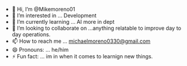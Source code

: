 - 👋 Hi, I’m @Mikemoreno01
- 👀 I’m interested in ... Development
- 🌱 I’m currently learning ... AI more in dept 
- 💞️ I’m looking to collaborate on ...anything relatable to improve day to day operations. 
- 📫 How to reach me ... michaelmoreno0330@gmail.com
- 😄 Pronouns: ... he/him
- ⚡ Fun fact: ... im in when it comes to learnign new things. 

<!---
Mikemoreno01/Mikemoreno01 is a ✨ special ✨ repository because its `README.md` (this file) appears on your GitHub profile.
You can click the Preview link to take a look at your changes.
--->
